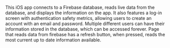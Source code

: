 This iOS app connects to a Firebase database, reads live data from the database, and displays the information on the app. It also features a log-in screen with authentication safety metrics, allowing users to create an account with an email and password. Multiple different users can have their information stored in the database, which can be accessed forever. Page that reads data from firebase has a refresh button, when pressed, reads the most current up to date information available.
